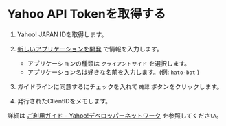 # Yahoo API Tokenを取得する

1. Yahoo! JAPAN IDを取得します。

1. [新しいアプリケーションを開発](https://e.developer.yahoo.co.jp/register) で情報を入力します。
    * アプリケーションの種類は `クライアントサイド` を選択します。
    * アプリケーション名は好きな名前を入力します。(例: `hato-bot` )

1. ガイドラインに同意するにチェックを入れて `確認` ボタンをクリックします。

1. 発行されたClientIDをメモします。

詳細は [ご利用ガイド - Yahoo!デベロッパーネットワーク](https://developer.yahoo.co.jp/start/) を参照してください。
